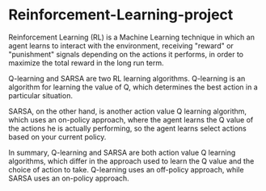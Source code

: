 # Reinforcement-Learning-project
Reinforcement Learning (RL) is a Machine Learning technique in which an agent learns to interact with the environment, receiving "reward" or "punishment" signals depending on the actions it performs, in order to maximize the total reward in the long run term.

Q-learning and SARSA are two RL learning algorithms. Q-learning is an algorithm for learning the value of Q, which determines the best action in a particular situation.

SARSA, on the other hand, is another action value Q learning algorithm, which uses an on-policy approach, where the agent learns the Q value of the actions he is actually performing, so the agent learns select actions based on your current policy.

In summary, Q-learning and SARSA are both action value Q learning algorithms, which differ in the approach used to learn the Q value and the choice of action to take. Q-learning uses an off-policy approach, while SARSA uses an on-policy approach.
